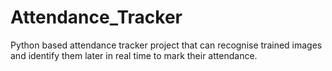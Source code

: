 # Attendance_Tracker
Python based attendance tracker project that can recognise trained images and identify them later in real time to mark their attendance.
